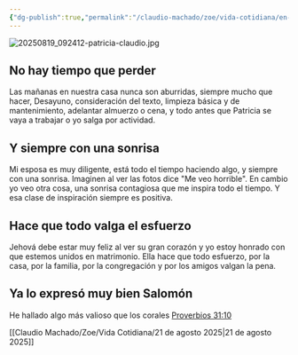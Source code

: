 ```yaml
---
{"dg-publish":true,"permalink":"/claudio-machado/zoe/vida-cotidiana/en-la-cocina-por-la-manana/"}
---
```



![20250819_092412-patricia-claudio.jpg](/img/user/Claudio%20Machado/assets/fotos-cotidianas/20250819_092412-patricia-claudio.jpg)
## No hay tiempo que perder

Las mañanas en nuestra casa nunca son aburridas, siempre mucho que hacer, Desayuno, consideración del texto, limpieza básica y de mantenimiento, adelantar almuerzo o cena, y todo antes que Patricia se vaya a trabajar o yo salga por actividad.
## Y siempre con una sonrisa 

Mi esposa es muy diligente, está todo el tiempo haciendo algo, y siempre con una sonrisa. Imaginen al ver las fotos dice "Me veo horrible". En cambio yo veo otra cosa, una sonrisa contagiosa que me inspira todo el tiempo. Y esa clase de inspiración siempre es positiva.
## Hace que todo valga el esfuerzo 
Jehová debe estar muy feliz al ver su gran corazón y yo estoy honrado con que estemos unidos en matrimonio. Ella hace que todo esfuerzo, por la casa, por la familia, por la congregación y por los amigos valgan la pena.
## Ya lo expresó muy bien Salomón 
He hallado algo más valioso que los corales [Proverbios 31:10](https://wol.jw.org/es/wol/b/r4/lp-s/nwtsty/20/31#v=20:31:10)


[[Claudio Machado/Zoe/Vida Cotidiana/21 de agosto 2025\|21 de agosto 2025]]